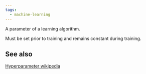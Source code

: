 ```yaml
---
tags:
  - machine-learning
---
```


A parameter of a learning algorithm. 

Must be set prior to training and remains constant during training.
## See also
[Hyperparameter wikipedia](https://en.wikipedia.org/wiki/Hyperparameter) 